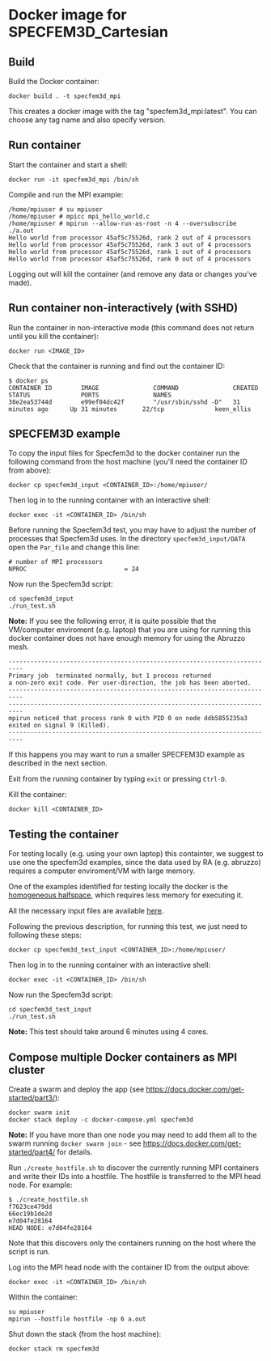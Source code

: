 # Docker image for SPECFEM3D_Cartesian

## Build

Build the Docker container:

```
docker build . -t specfem3d_mpi
```

This creates a docker image with the tag "specfem3d_mpi:latest".
You can choose any tag name and also specify version.

## Run container

Start the container and start a shell:

```
docker run -it specfem3d_mpi /bin/sh
```

Compile and run the MPI example:

```
/home/mpiuser # su mpiuser
/home/mpiuser # mpicc mpi_hello_world.c
/home/mpiuser # mpirun --allow-run-as-root -n 4 --oversubscribe ./a.out
Hello world from processor 45af5c75526d, rank 2 out of 4 processors
Hello world from processor 45af5c75526d, rank 3 out of 4 processors
Hello world from processor 45af5c75526d, rank 1 out of 4 processors
Hello world from processor 45af5c75526d, rank 0 out of 4 processors
```

Logging out will kill the container (and remove any data or changes you've made).

## Run container non-interactively (with SSHD)

Run the container in non-interactive mode (this command does not return until
you kill the container):
```
docker run <IMAGE_ID>
```

Check that the container is running and find out the container ID:

```
$ docker ps
CONTAINER ID        IMAGE               COMMAND               CREATED             STATUS              PORTS               NAMES
38e2ea53744d        e99ef04dc42f        "/usr/sbin/sshd -D"   31 minutes ago      Up 31 minutes       22/tcp              keen_ellis
```

## SPECFEM3D example

To copy the input files for Specfem3d to the docker container run the following
command from the host machine (you'll need the container ID from above):

```
docker cp specfem3d_input <CONTAINER_ID>:/home/mpiuser/
```

Then log in to the running container with an interactive shell:
```
docker exec -it <CONTAINER_ID> /bin/sh
```

Before running the Specfem3d test, you may have to adjust the number of 
processes that Specfem3d uses. In the directory `specfem3d_input/DATA` open the
`Par_file` and change this line:

```
# number of MPI processors
NPROC                           = 24
```

Now run the Specfem3d script:
```
cd specfem3d_input
./run_test.sh
```

**Note:** If you see the following error, it is quite possible that the VM/computer enviroment (e.g. laptop) that you are using for running this docker container does not have enough memory for using the Abruzzo mesh.

```
--------------------------------------------------------------------------
Primary job  terminated normally, but 1 process returned
a non-zero exit code. Per user-direction, the job has been aborted.
--------------------------------------------------------------------------
--------------------------------------------------------------------------
mpirun noticed that process rank 0 with PID 0 on node ddb5855235a3 exited on signal 9 (Killed).
--------------------------------------------------------------------------
```

If this happens you may want to run a smaller SPECFEM3D example as described in the next section.

Exit from the running container by typing `exit` or pressing `Ctrl-D`.

Kill the container:

```
docker kill <CONTAINER_ID>
```


## Testing the container

For testing locally (e.g. using your own laptop) this containter, we suggest to use one the specfem3d examples, 
since the data used by RA (e.g. abruzzo) requires a computer enviroment/VM with large memory. 

One of the examples identified for testing locally the docker is the [homogeneous halfspace](https://github.com/geodynamics/specfem3d/tree/devel/EXAMPLES/homogeneous_halfspace_HEX8_elastic_absorbing_Stacey_5sides), which requires less memory for executing it.

All the necessary input files are available [here](https://gitlab.com/project-dare/WP6_EPOS/tree/master/specfem3d/specfem3d_test_input).

Following the previous description, for running this test, we just need to following these steps:


```
docker cp specfem3d_test_input <CONTAINER_ID>:/home/mpiuser/
```

Then log in to the running container with an interactive shell:
```
docker exec -it <CONTAINER_ID> /bin/sh
```

Now run the Specfem3d script:
```
cd specfem3d_test_input
./run_test.sh
```


**Note:** This test should take around 6 minutes using 4 cores. 


## Compose multiple Docker containers as MPI cluster

Create a swarm and deploy the app (see https://docs.docker.com/get-started/part3/):

```
docker swarm init
docker stack deploy -c docker-compose.yml specfem3d
```

**Note:** If you have more than one node you may need to add them all to the swarm
running `docker swarm join` - see https://docs.docker.com/get-started/part4/
for details.

Run `./create_hostfile.sh` to discover the currently running MPI containers and
write their IDs into a hostfile. The hostfile is transferred to
the MPI head node. For example:

```
$ ./create_hostfile.sh
f7623ce479dd
66ec19b1de2d
e7d04fe28164
HEAD NODE: e7d04fe28164
```

Note that this discovers only the containers running on the host where the
script is run.

Log into the MPI head node with the container ID from the output above:

```
docker exec -it <CONTAINER_ID> /bin/sh
```

Within the container:
```
su mpiuser
mpirun --hostfile hostfile -np 6 a.out
```

Shut down the stack (from the host machine):
```
docker stack rm specfem3d
```






